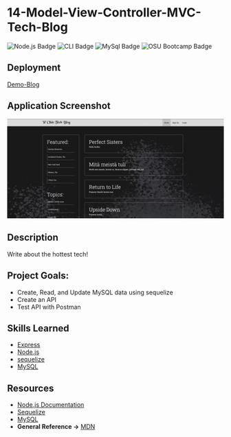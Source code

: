 # 14-Model-View-Controller-MVC-Tech-Blog

![Node.js Badge](https://img.shields.io/badge/JavaScript-Node.js-green) ![CLI Badge](https://img.shields.io/badge/Node.js-CLI-green) ![MySql Badge](https://img.shields.io/badge/DB-MySQL-blue) ![OSU Bootcamp Badge](https://img.shields.io/badge/OSU-Bootcamp-red)

## Deployment
[Demo-Blog](https://demo-blog.ethanharsh.com/)

## Application Screenshot

![Screenshot](public/img/screenshot.png)

## Description

Write about the hottest tech!

## Project Goals:

- Create, Read, and Update MySQL data using sequelize
- Create an API
- Test API with Postman

## Skills Learned

- [Express](https://www.npmjs.com/package/express)
- [Node.js](https://developer.mozilla.org/en-US/docs/Glossary/Node.js?utm_campaign=feed&utm_medium=rss&utm_source=developer.mozilla.org)
- [sequelize](https://www.npmjs.com/package/sequelize)
- [MySQL](https://www.mysql.com/)

## Resources

- [Node.js Documentation](https://nodejs.org/en/docs/)
- [Sequelize](https://sequelize.org/master/identifiers)
- [MySQL](https://dev.mysql.com/doc/refman/8.0/en/)
- **General Reference ->** [MDN](https://developer.mozilla.org/en-US/)
